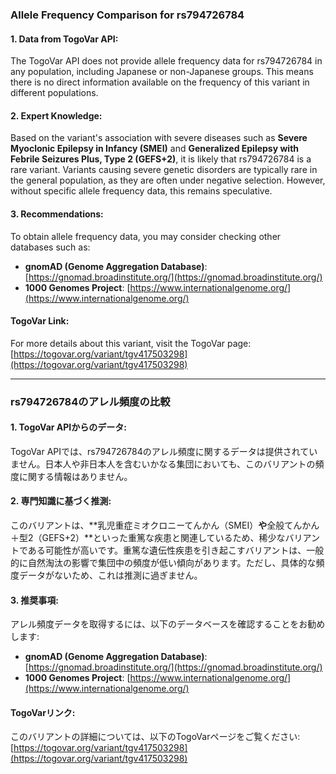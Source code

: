 ### Allele Frequency Comparison for rs794726784

#### 1. Data from TogoVar API:
The TogoVar API does not provide allele frequency data for rs794726784 in any population, including Japanese or non-Japanese groups. This means there is no direct information available on the frequency of this variant in different populations.

#### 2. Expert Knowledge:
Based on the variant's association with severe diseases such as **Severe Myoclonic Epilepsy in Infancy (SMEI)** and **Generalized Epilepsy with Febrile Seizures Plus, Type 2 (GEFS+2)**, it is likely that rs794726784 is a rare variant. Variants causing severe genetic disorders are typically rare in the general population, as they are often under negative selection. However, without specific allele frequency data, this remains speculative.

#### 3. Recommendations:
To obtain allele frequency data, you may consider checking other databases such as:
- **gnomAD (Genome Aggregation Database)**: [https://gnomad.broadinstitute.org/](https://gnomad.broadinstitute.org/)
- **1000 Genomes Project**: [https://www.internationalgenome.org/](https://www.internationalgenome.org/)

#### TogoVar Link:
For more details about this variant, visit the TogoVar page: [https://togovar.org/variant/tgv417503298](https://togovar.org/variant/tgv417503298)

---

### rs794726784のアレル頻度の比較

#### 1. TogoVar APIからのデータ:
TogoVar APIでは、rs794726784のアレル頻度に関するデータは提供されていません。日本人や非日本人を含むいかなる集団においても、このバリアントの頻度に関する情報はありません。

#### 2. 専門知識に基づく推測:
このバリアントは、**乳児重症ミオクロニーてんかん（SMEI）**や**全般てんかん＋型2（GEFS+2）**といった重篤な疾患と関連しているため、稀少なバリアントである可能性が高いです。重篤な遺伝性疾患を引き起こすバリアントは、一般的に自然淘汰の影響で集団中の頻度が低い傾向があります。ただし、具体的な頻度データがないため、これは推測に過ぎません。

#### 3. 推奨事項:
アレル頻度データを取得するには、以下のデータベースを確認することをお勧めします:
- **gnomAD (Genome Aggregation Database)**: [https://gnomad.broadinstitute.org/](https://gnomad.broadinstitute.org/)
- **1000 Genomes Project**: [https://www.internationalgenome.org/](https://www.internationalgenome.org/)

#### TogoVarリンク:
このバリアントの詳細については、以下のTogoVarページをご覧ください: [https://togovar.org/variant/tgv417503298](https://togovar.org/variant/tgv417503298)